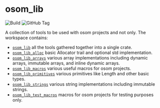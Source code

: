 osom_lib
========

![Build](https://github.com/RafalSzefler/osom_lib/actions/workflows/tests.yml/badge.svg)
![GitHub Tag](https://img.shields.io/github/v/tag/RafalSzefler/osom_lib)

A collection of tools to be used with osom projects and not only. The workspace contains:

* [`osom_lib`](https://rafalszefler.github.io/osom_lib/osom_lib) all the tools gathered together into a single crate.
* [`osom_lib_alloc`](https://rafalszefler.github.io/osom_lib/osom_lib_alloc) basic Allocator trail and optional std implementation.
* [`osom_lib_arrays`](https://rafalszefler.github.io/osom_lib/osom_lib_arrays) various array implementations including dynamic arrays, immutable arrays, and inline dynamic arrays.
* [`osom_lib_macros`](https://rafalszefler.github.io/osom_lib/osom_lib_macros) various useful macros for osom projects.
* [`osom_lib_primitives`](https://rafalszefler.github.io/osom_lib/osom_lib_primitives) various primitives like Length and other basic types.
* [`osom_lib_strings`](https://rafalszefler.github.io/osom_lib/osom_lib_strings) various string implementations including immutable strings.
* [`osom_lib_test_macros`](https://rafalszefler.github.io/osom_lib/osom_lib_test_macros) macros for osom projects for testing purposes only.
